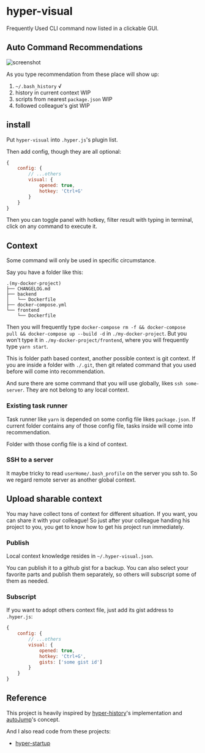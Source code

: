 # hyper-visual

Frequently Used CLI command now listed in a clickable GUI.

## Auto Command Recommendations

![screenshot](https://raw.githubusercontent.com/linonetwo/hyper-visual/master/screenshot.png)

As you type recommendation from these place will show up:

1. ```~/.bash_history``` √
1. history in current context WIP
1. scripts from nearest ```package.json``` WIP
1. followed colleague's gist WIP

## install

Put ```hyper-visual``` into ```.hyper.js```'s plugin list.

Then add config, though they are all optional:

```js
{
    config: {
        // ...others
        visual: {
            opened: true,
            hotkey: 'Ctrl+G'
        }
    }
}
```

Then you can toggle panel with hotkey, filter result with typing in terminal, click on any command to execute it.

## Context

Some command will only be used in specific circumstance.

Say you have a folder like this:

```tree
.(my-docker-project)
├── CHANGELOG.md
├── backend
│   └── Dockerfile
├── docker-compose.yml
└── frontend
    └── Dockerfile
```

Then you will frequently type ```docker-compose rm -f && docker-compose pull && docker-compose up --build -d``` in ```./my-docker-project```. But you won't type it in ```./my-docker-project/frontend```, where you will frequently type ```yarn start```.

This is folder path based context, another possible context is git context. If you are inside a folder with ```./.git```, then git related command that you used before will come into recommendation.

And sure there are some command that you will use globally, likes ```ssh some-server```. They are not belong to any local context.

### Existing task runner

Task runner like ```yarn``` is depended on some config file likes ```package.json```. If current folder contains any of those config file, tasks inside will come into recommendation.

Folder with those config file is a kind of context.

### SSH to a server

It maybe tricky to read ```userHome/.bash_profile``` on the server you ssh to. So we regard remote server as another global context.

## Upload sharable context

You may have collect tons of context for different situation. If you want, you can share it with your colleague! So just after your colleague handing his project to you, you get to know how to get his project run immediately.

### Publish

Local context knowledge resides in ```~/.hyper-visual.json```.

You can publish it to a github gist for a backup.
You can also select your favorite parts and publish them separately, so others will subscript some of them as needed.

### Subscript

If you want to adopt others context file, just add its gist address to ```.hyper.js```:

```js
{
    config: {
        // ...others
        visual: {
            opened: true,
            hotkey: 'Ctrl+G',
            gists: ['some gist id']
        }
    }
}
```

## Reference

This project is heavily inspired by [hyper-history](https://github.com/garyxuehong/hyper-history)'s implementation and [autoJump](https://github.com/wting/autojump)'s concept.

And I also read code from these projects:

- [hyper-startup](https://github.com/curz46/hyper-startup/blob/master/index.js)
